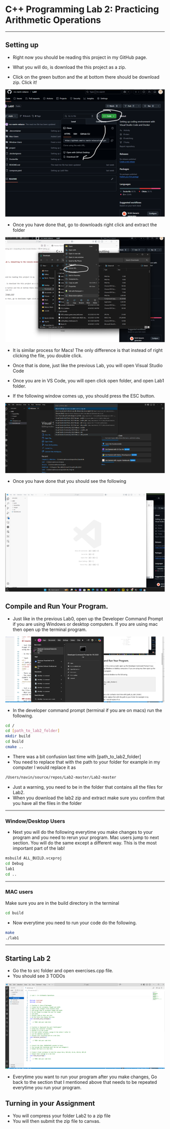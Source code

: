 




# C++ Programming Lab 2: Practicing Arithmetic Operations


---

## Setting up 


- Right now you should be reading this project in my GitHub page.

- What you will do, is download the this project as a zip.

- Click on the green button and the at bottom there should be download zip. Click it!

![alt text](images/image.png)

- Once you have done that, go to downloads right click and extract the folder

![alt text](images/image2.png)

- It is similar process for Macs! The only difference is that instead of right clicking the file, you double click.



- Once that is done, just like the previous Lab, you will open Visual Studio Code
- Once you are in VS Code, you will open click open folder, and open Lab1 folder. 
- If the following window comes up, you should press the ESC button.

![alt text](images/image13.png)


- Once you have done that you should see the following

![alt text](images/image4.png)
---
## Compile and Run Your Program.

- Just like in the previous Lab0, open up the Developer Command Prompt if you are using Windows or desktop computers. If you are using mac then open up the terminal program.

![alt text](images/image14.png)

- In the developer command prompt (terminal if you are on macs) run the following.

```bash
cd /
cd [path_to_lab2_folder]
mkdir build
cd build
cmake ..
```
- There was a bit confusion last time with [path_to_lab2_folder]
- You need to replace that with the path to your folder for example in my computer I would replace it as
```bash
/Users/navin/source/repos/Lab2-master/Lab2-master
```

- Just a warning, you need to be in the folder that contains all the files for Lab2.
- When you download the lab2 zip and extract make sure you confirm that you have all the files in the folder
---
### Window/Desktop Users
- Next you will do the following everytime you make changes to your program and you need to rerun your program. Mac users jump to next section. You will do the same except a different way. This is the most important part of the lab!

```bash
msbuild ALL_BUILD.vcxproj
cd Debug
lab1
cd ..
```
---
### MAC users

Make sure you are in the build directory in the terminal

```bash
cd build
```
- Now everytime you need to run your code do the following.
```bash 
make
./lab1
```
---
## Starting Lab 2

- Go the to src folder and open exercises.cpp file.
- You should see 3 TODOs

![alt text](images/image5.png)

- Everytime you want to run your program after you make changes,
Go back to the section that I mentioned above that needs to be repeated everytime you run your program.


## Turning in your Assignment

- You will compress your folder Lab2 to a zip file
- You will then submit the zip file to canvas.